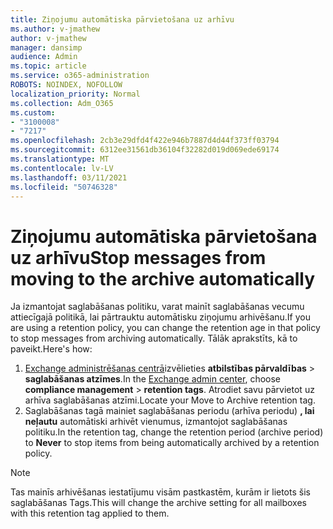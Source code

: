 ```yaml
---
title: Ziņojumu automātiska pārvietošana uz arhīvu
ms.author: v-jmathew
author: v-jmathew
manager: dansimp
audience: Admin
ms.topic: article
ms.service: o365-administration
ROBOTS: NOINDEX, NOFOLLOW
localization_priority: Normal
ms.collection: Adm_O365
ms.custom:
- "3100008"
- "7217"
ms.openlocfilehash: 2cb3e29dfd4f422e946b7887d4d44f373ff03794
ms.sourcegitcommit: 6312ee31561db36104f32282d019d069ede69174
ms.translationtype: MT
ms.contentlocale: lv-LV
ms.lasthandoff: 03/11/2021
ms.locfileid: "50746328"
---
```

# <a name="stop-messages-from-moving-to-the-archive-automatically"></a><span data-ttu-id="e9bc2-102">Ziņojumu automātiska pārvietošana uz arhīvu</span><span class="sxs-lookup"><span data-stu-id="e9bc2-102">Stop messages from moving to the archive automatically</span></span>

<span data-ttu-id="e9bc2-103">Ja izmantojat saglabāšanas politiku, varat mainīt saglabāšanas vecumu attiecīgajā politikā, lai pārtrauktu automātisku ziņojumu arhivēšanu.</span><span class="sxs-lookup"><span data-stu-id="e9bc2-103">If you are using a retention policy, you can change the retention age in that policy to stop messages from archiving automatically.</span></span> <span data-ttu-id="e9bc2-104">Tālāk aprakstīts, kā to paveikt.</span><span class="sxs-lookup"><span data-stu-id="e9bc2-104">Here's how:</span></span>

1. <span data-ttu-id="e9bc2-105">[Exchange administrēšanas centrā](https://go.microsoft.com/fwlink/?linkid=2059104)izvēlieties **atbilstības pārvaldības**  >  **saglabāšanas atzīmes**.</span><span class="sxs-lookup"><span data-stu-id="e9bc2-105">In the [Exchange admin center](https://go.microsoft.com/fwlink/?linkid=2059104), choose **compliance management** > **retention tags**.</span></span> <span data-ttu-id="e9bc2-106">Atrodiet savu pārvietot uz arhīva saglabāšanas atzīmi.</span><span class="sxs-lookup"><span data-stu-id="e9bc2-106">Locate your Move to Archive retention tag.</span></span>
2. <span data-ttu-id="e9bc2-107">Saglabāšanas tagā mainiet saglabāšanas periodu (arhīva periodu) **, lai neļautu** automātiski arhivēt vienumus, izmantojot saglabāšanas politiku.</span><span class="sxs-lookup"><span data-stu-id="e9bc2-107">In the retention tag, change the retention period (archive period) to **Never** to stop items from being automatically archived by a retention policy.</span></span>

> [!NOTE]
> <span data-ttu-id="e9bc2-108">Tas mainīs arhivēšanas iestatījumu visām pastkastēm, kurām ir lietots šis saglabāšanas Tags.</span><span class="sxs-lookup"><span data-stu-id="e9bc2-108">This will change the archive setting for all mailboxes with this retention tag applied to them.</span></span>
